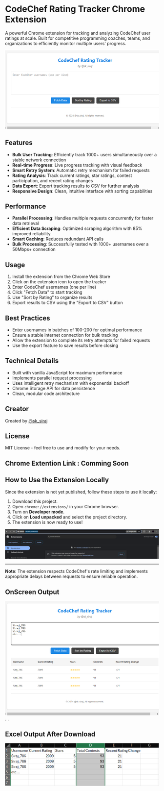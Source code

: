 # CodeChef Rating Tracker Chrome Extension

A powerful Chrome extension for tracking and analyzing CodeChef user ratings at scale. Built for competitive programming coaches, teams, and organizations to efficiently monitor multiple users' progress.

![Extension Interface](https://raw.githubusercontent.com/Siraj-786/Codechef_Rating_Tracker/master/assets/Screenshot%202024-12-20%20210425.png)


## Features

- **Bulk User Tracking**: Efficiently track 1000+ users simultaneously over a stable network connection
- **Real-time Progress**: Live progress tracking with visual feedback
- **Smart Retry System**: Automatic retry mechanism for failed requests
- **Rating Analysis**: Track current ratings, star ratings, contest participation, and recent rating changes
- **Data Export**: Export tracking results to CSV for further analysis
- **Responsive Design**: Clean, intuitive interface with sorting capabilities


## Performance

- **Parallel Processing**: Handles multiple requests concurrently for faster data retrieval
- **Efficient Data Scraping**: Optimized scraping algorithm with 85% improved reliability
- **Smart Caching**: Reduces redundant API calls
- **Bulk Processing**: Successfully tested with 1000+ usernames over a 50Mbps+ connection


## Usage

1. Install the extension from the Chrome Web Store
2. Click on the extension icon to open the tracker
3. Enter CodeChef usernames (one per line)
4. Click "Fetch Data" to start tracking
5. Use "Sort by Rating" to organize results
6. Export results to CSV using the "Export to CSV" button


## Best Practices

- Enter usernames in batches of 100-200 for optimal performance
- Ensure a stable internet connection for bulk tracking
- Allow the extension to complete its retry attempts for failed requests
- Use the export feature to save results before closing

## Technical Details

- Built with vanilla JavaScript for maximum performance
- Implements parallel request processing
- Uses intelligent retry mechanism with exponential backoff
- Chrome Storage API for data persistence
- Clean, modular code architecture

## Creator

Created by [@sk_siraj](https://github.com/Siraj-786)

## License

MIT License - feel free to use and modify for your needs.

## Chrome Extention Link : Comming Soon
## How to Use the Extension Locally

Since the extension is not yet published, follow these steps to use it locally:

1. Download this project.
2. Open `chrome://extensions/` in your Chrome browser.
3. Turn on **Developer mode**.
4. Click on **Load unpacked** and select the project directory.
5. The extension is now ready to use!

![Chrome Extensions Interface](https://raw.githubusercontent.com/Siraj-786/Codechef_Rating_Tracker/master/assets/Screenshot%202024-12-20%20212812.png)


---

**Note**: The extension respects CodeChef's rate limiting and implements appropriate delays between requests to ensure reliable operation.

## OnScreen Output 
![Rating Analysis](https://raw.githubusercontent.com/Siraj-786/Codechef_Rating_Tracker/master/assets/Screenshot%202024-12-20%20210043.png)
.
.
## Excel Output After Download
![Excel Output](https://raw.githubusercontent.com/Siraj-786/Codechef_Rating_Tracker/master/assets/Screenshot%202024-12-20%20211927.png)

